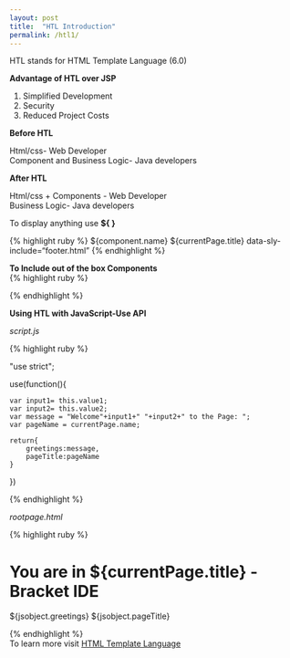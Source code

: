 ```yaml
---
layout: post
title:  "HTL Introduction"
permalink: /htl1/
---
```

HTL stands for HTML Template Language (6.0) <br>

<b>Advantage of HTL over JSP</b><br>

1. Simplified Development
2. Security
3. Reduced Project Costs

<b>Before HTL</b>

Html/css- Web Developer<br>
Component and Business Logic- Java developers

<b>After HTL</b>

Html/css + Components - Web Developer<br>
Business Logic- Java developers

To display anything use <b>${ }</b>

{% highlight ruby %}
${component.name}
${currentPage.title}
data-sly-include=“footer.html”
{% endhighlight %}

<b>To Include out of the box Components</b><br>
{% highlight ruby %}
<div data-sly-resource="${@path='title',resourceType='/libs/wcm/foundation/components/title'}" />
{% endhighlight %}

<b>Using HTL with JavaScript-Use API</b>

<i>script.js</i>

{% highlight ruby %}

"use strict";

use(function(){
    
    var input1= this.value1;
    var input2= this.value2;
    var message = "Welcome"+input1+" "+input2+" to the Page: ";
    var pageName = currentPage.name;
    
    return{
        greetings:message,
        pageTitle:pageName
    }
})

{% endhighlight %}

<i>rootpage.html</i>

{% highlight ruby %}

<h1>You are in ${currentPage.title} - Bracket IDE</h1>
<div data-sly-resource="${@path='title',resourceType='/libs/wcm/foundation/components/title'}" />

<div data-sly-use.jsobject="${'script.js' @value1='adobe',value2='System'}" />

${jsobject.greetings}
${jsobject.pageTitle}

<div data-sly-include="footer.html" />

{% endhighlight %}
<br>
To learn more visit [HTML Template Language][HTML Template Language]

[HTML Template Language]:http://blogs.adobe.com/experiencedelivers/experience-management/htl-intro-part-1/